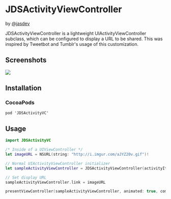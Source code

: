 # JDSActivityViewController

by [@jasdev](https://twitter.com/jasdev)

JDSActivityViewController is a lightweight UIActivityViewController subclass,
which can be configured to display a URL to be shared. This was inspired by
Tweetbot and Tumblr's usage of this customization.

## Screenshots

![](http://i.imgur.com/0u1io9i.png)

## Installation

### CocoaPods

`pod 'JDSActivityVC'`

## Usage

```swift
import JDSActivityVC

/* Inside of a UIViewController */
let imageURL = NSURL(string: "http://i.imgur.com/aJYZ20v.gif")!

// Normal UIActivityViewController initializer
let sampleActivityViewController = JDSActivityViewController(activityItems: ["Two Dogs", imageURL], applicationActivities: nil)

// Set display URL
sampleActivityViewController.link = imageURL

presentViewController(sampleActivityViewController, animated: true, completion: nil)
```
